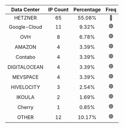 | Data Center | IP Count | Percentage | Freq |
|:------------:|:--------:|:-----------:|:-----:|
| HETZNER | 65 | 55.08% | 🔴 |
| Google-Cloud | 11 | 9.32% | 🟢 |
| OVH | 8 | 6.78% | 🟢 |
| AMAZON | 4 | 3.39% | 🟢 |
| Contabo | 4 | 3.39% | 🟢 |
| DIGITALOCEAN | 4 | 3.39% | 🟢 |
| MEVSPACE | 4 | 3.39% | 🟢 |
| HIVELOCITY | 3 | 2.54% | 🟢 |
| IKOULA | 2 | 1.69% | 🟢 |
| Cherry | 1 | 0.85% | 🟢 |
| OTHER | 12 | 10.17% | 🟢 |